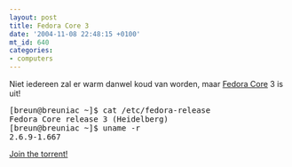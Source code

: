 ```yaml
---
layout: post
title: Fedora Core 3
date: '2004-11-08 22:48:15 +0100'
mt_id: 640
categories:
- computers
---
```

Niet iedereen zal er warm danwel koud van worden, maar <a href="http://fedora.redhat.com/">Fedora Core</a> 3 is uit!

<pre>[breun@breuniac ~]$ cat /etc/fedora-release
Fedora Core release 3 (Heidelberg)
[breun@breuniac ~]$ uname -r
2.6.9-1.667</pre>

<a href="http://torrent.dulug.duke.edu/">Join the torrent!</a>
